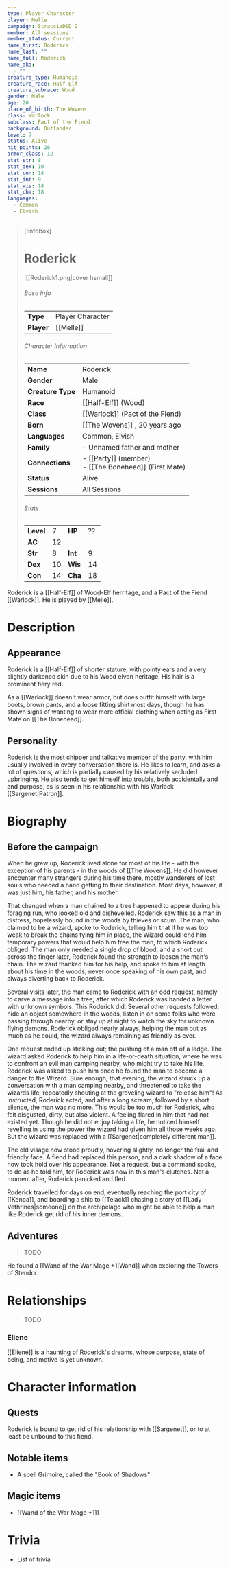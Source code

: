 ```yaml
---
type: Player Character
player: Melle
campaign: StracciaD&D 2
member: All sessions
member_status: Current
name_first: Roderick
name_last: ""
name_full: Roderick
name_aka:
  - ""
creature_type: Humanoid
creature_race: Half-Elf
creature_subrace: Wood
gender: Male
age: 20
place_of_birth: The Wovens
class: Warlock
subclass: Pact of the Fiend
background: Outlander
level: 7
status: Alive
hit_points: 28
armor_class: 12
stat_str: 8
stat_dex: 10
stat_con: 14
stat_int: 9
stat_wis: 14
stat_cha: 18
languages:
  - Common
  - Elvish
---
```

> [!infobox]  
> # Roderick
> ![[Roderick1.png|cover hsmall]]  
> ###### Base Info
> | | |  
> |---|---|  
> | **Type** | Player Character |
> | **Player** | [[Melle]] |
> ###### Character Information  
> | | |  
> |---|---|  
> | **Name** | Roderick |
> | **Gender** | Male | 
> | **Creature Type** | Humanoid |
> | **Race** | [[Half-Elf]] (Wood) |  
> | **Class** | [[Warlock]] (Pact of the Fiend) |  
> | **Born** | [[The Wovens]] , 20 years ago|  
> | **Languages** | Common, Elvish |  
> | **Family** | - Unnamed father and mother |
> | **Connections** | - [[Party]] (member)<br>- [[The Bonehead]] (First Mate) |
> | **Status** | Alive |
> | **Sessions** | All Sessions |
> ###### Stats
> | | | | |
> |---|---|---|---|
> | **Level** | 7 | **HP** | ?? |
> | **AC** | 12 | | |
> | **Str** | 8 | **Int** | 9 |
> | **Dex** | 10 | **Wis** | 14 |
> | **Con** | 14 | **Cha** | 18 |

Roderick is a [[Half-Elf]] of Wood-Elf herritage, and a Pact of the Fiend [[Warlock]]. He is played by [[Melle]].
# Description
## Appearance
Roderick is a [[Half-Elf]] of shorter stature, with pointy ears and a very slightly darkened skin due to his Wood elven heritage. His hair is a prominent fiery red.

As a [[Warlock]] doesn't wear armor, but does outfit himself with large boots, brown pants, and a loose fitting shirt most days, though he has shown signs of wanting to wear more official clothing when acting as First Mate on [[The Bonehead]].
## Personality
Roderick is the most chipper and talkative member of the party, with him usually involved in every conversation there is. He likes to learn, and asks a lot of questions, which is partially caused by his relatively secluded upbringing. He also tends to get himself into trouble, both accidentally and and purpose, as is seen in his relationship with his Warlock [[Sargenet|Patron]].
# Biography
## Before the campaign
When he grew up, Roderick lived alone for most of his life - with the exception of his parents - in the woods of [[The Wovens]]. He did however encounter many strangers during his time there, mostly wanderers of lost souls who needed a hand getting to their destination. Most days, however, it was just him, his father, and his mother. 

That changed when a man chained to a tree happened to appear during his foraging run, who looked old and dishevelled. Roderick saw this as a man in distress, hopelessly bound in the woods by thieves or scum. The man, who claimed to be a wizard, spoke to Roderick, telling him that if he was too weak to break the chains tying him in place, the Wizard could lend him temporary powers that would help him free the man, to which Roderick obliged. The man only needed a single drop of blood, and a short cut across the finger later, Roderick found the strength to loosen the man's chain. The wizard thanked him for his help, and spoke to him at length about his time in the woods, never once speaking of his own past, and always diverting back to Roderick. 

Several visits later, the man came to Roderick with an odd request, namely to carve a message into a tree, after which Roderick was handed a letter with unknown symbols. This Roderick did. Several other requests followed; hide an object somewhere in the woods, listen in on some folks who were passing through nearby, or stay up at night to watch the sky for unknown flying demons. Roderick obliged nearly always, helping the man out as much as he could, the wizard always remaining as friendly as ever. 

One request ended up sticking out; the pushing of a man off of a ledge. The wizard asked Roderick to help him in a life-or-death situation, where he was to confront an evil man camping nearby, who might try to take his life. Roderick was asked to push him once he found the man to become a danger to the Wizard. Sure enough, that evening, the wizard struck up a conversation with a man camping nearby, and threatened to take the wizards life, repeatedly shouting at the groveling wizard to "release him"! As instructed, Roderick acted, and after a long scream, followed by a short silence, the man was no more. This would be too much for Roderick, who felt disgusted, dirty, but also violent. A feeling flared in him that had not existed yet. Though he did not enjoy taking a life, he noticed himself revelling in using the power the wizard had given him all those weeks ago. But the wizard was replaced with a [[Sargenet|completely different man]].

The old visage now stood proudly, hovering slightly, no longer the frail and friendly face. A fiend had replaced this person, and a dark shadow of a face now took hold over his appearance. Not a request, but a command spoke, to do as he told him, for Roderick was now in this man's clutches. Not a moment after, Roderick panicked and fled.

Roderick travelled for days on end, eventually reaching the port city of [[Kenoa]], and boarding a ship to [[Telack]] chasing a story of [[Lady Vethrines|someone]] on the archipelago who might be able to help a man like Roderick get rid of his inner demons.
## Adventures
> TODO

He found a [[Wand of the War Mage +1|Wand]] when exploring the Towers of Stendor.
# Relationships
> TODO
### Eliene
[[Eliene]] is a haunting of Roderick's dreams, whose purpose, state of being, and motive is yet unknown.
# Character information
## Quests
Roderick is bound to get rid of his relationship with [[Sargenet]], or to at least be unbound to this fiend. 
## Notable items
- A spell Grimoire, called the "Book of Shadows"
## Magic items
- [[Wand of the War Mage +1]]
# Trivia
- List of trivia